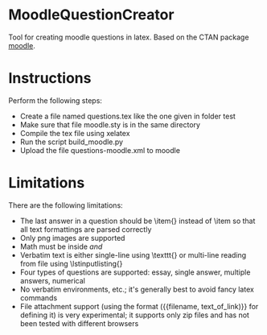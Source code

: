 # MoodleQuestionCreator
Tool for creating moodle questions in latex.
Based on the CTAN package [moodle](https://ctan.org/pkg/moodle).

# Instructions
Perform the following steps:
- Create a file named questions.tex like the one given in folder test
- Make sure that file moodle.sty is in the same directory
- Compile the tex file using xelatex
- Run the script build_moodle.py
- Upload the file questions-moodle.xml to moodle

# Limitations
There are the following limitations:
- The last answer in a question should be \item{} instead of \item so that all text formattings are parsed correctly
- Only png images are supported
- Math must be inside ${ and }$
- Verbatim text is either single-line using \texttt{} or multi-line reading from file using \lstinputlisting{}
- Four types of questions are supported: essay, single answer, multiple answers, numerical
- No verbatim environments, etc.; it's generally best to avoid fancy latex commands
- File attachment support (using the format ({{filename, text_of_link)}} for defining it) is very experimental; it supports only zip files and has not been tested with different browsers
